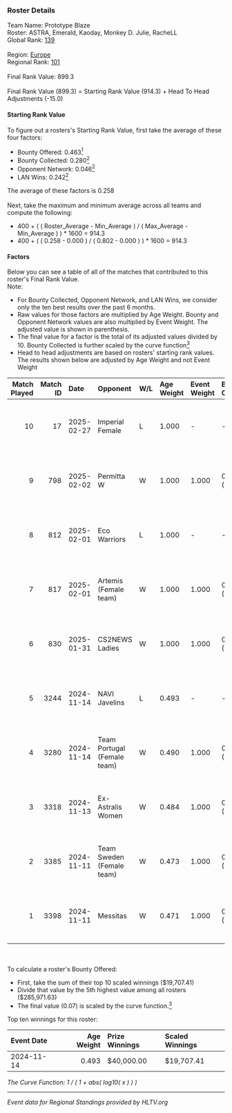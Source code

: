 ### Roster Details<br />
Team Name: Prototype Blaze<br />
Roster: ASTRA, Emerald, Kaoday, Monkey D. Julie, RacheLL<br />
Global Rank: [139](../../standings_global_2025_02_28.md)<br />
<br />
Region: [Europe]( ../../standings_europe_2025_02_28.md)<br />
Regional Rank: [101]( ../../standings_europe_2025_02_28.md)<br />
<br />
Final Rank Value:  899.3<br />
<br />
Final Rank Value (899.3) = Starting Rank Value (914.3) + Head To Head Adjustments (-15.0)<br />

#### Starting Rank Value<br />
To figure out a rosters's Starting Rank Value, first take the average of these four factors:<br />
- Bounty Offered: 0.463[<sup>1</sup>](#table2)
- Bounty Collected: 0.280[<sup>2</sup>](#table1)
- Opponent Network: 0.046[<sup>2</sup>](#table1)
- LAN Wins: 0.242[<sup>2</sup>](#table1)

The average of these factors is 0.258<br />
<br />
Next, take the maximum and minimum average across all teams and compute the following:<br />
- 400 + ( ( Roster_Average - Min_Average ) / ( Max_Average - Min_Average ) ) * 1600 = 914.3
- 400 + ( ( 0.258 - 0.000 ) / ( 0.802 - 0.000 ) ) * 1600 = 914.3


#### Factors<br />
Below you can see a table of all of the matches that contributed to this roster's Final Rank Value.<br />
Note:<br />

- For Bounty Collected, Opponent Network, and LAN Wins, we consider only the ten best results over the past 6 months.
- Raw values for those factors are multiplied by Age Weight. Bounty and Opponent Network values are also multiplied by Event Weight. The adjusted value is shown in parenthesis.
- The final value for a factor is the total of its adjusted values divided by 10. Bounty Collected is further scaled by the curve function[<sup>3</sup>](#curveFunction)
- Head to head adjustments are based on rosters' starting rank values. The results shown below are adjusted by Age Weight and not Event Weight
<span id="table1"></span><br />


| Match Played | Match ID | Date       | Opponent                    | W/L | Age Weight | Event Weight | Bounty Collected | Opponent Network | LAN Wins  | H2H Adj. | Roster                                           |
| -: | -: | :- | :- | :- | :- | :- | :- | :- | :- | -: | :- |
|           10 |       17 | 2025-02-27 | Imperial Female             | L   | 1.000      | -            | -                | -                | -         |    -8.66 | ASTRA, Emerald, Kaoday, Monkey D. Julie, RacheLL |
|            9 |      798 | 2025-02-02 | Permitta W                  | W   | 1.000      | 1.000        | 0.000 (0.000)    | 0.149 (0.149)    | 0 (0.000) |     2.06 | ASTRA, Emerald, Kaoday, Monkey D. Julie, RacheLL |
|            8 |      812 | 2025-02-01 | Eco Warriors                | L   | 1.000      | -            | -                | -                | -         |   -26.69 | ASTRA, Emerald, Kaoday, Monkey D. Julie, RacheLL |
|            7 |      817 | 2025-02-01 | Artemis (Female team)       | W   | 1.000      | 1.000        | 0.000 (0.000)    | 0.050 (0.050)    | 0 (0.000) |     3.16 | ASTRA, Emerald, Kaoday, Monkey D. Julie, RacheLL |
|            6 |      830 | 2025-01-31 | CS2NEWS Ladies              | W   | 1.000      | 1.000        | 0.001 (0.001)    | 0.161 (0.161)    | 0 (0.000) |     4.99 | ASTRA, Emerald, Kaoday, Monkey D. Julie, RacheLL |
|            5 |     3244 | 2024-11-14 | NAVI Javelins               | L   | 0.493      | -            | -                | -                | -         |    -4.65 | ASTRA, Emerald, Kaoday, Monkey D. Julie, RacheLL |
|            4 |     3280 | 2024-11-14 | Team Portugal (Female team) | W   | 0.490      | 1.000        | 0.034 (0.017)    | 0.072 (0.035)    | 1 (0.490) |     6.53 | ASTRA, Emerald, Kaoday, Monkey D. Julie, RacheLL |
|            3 |     3318 | 2024-11-13 | Ex-Astralis Women           | W   | 0.484      | 1.000        | 0.012 (0.006)    | 0.093 (0.045)    | 1 (0.484) |     4.78 | ASTRA, Emerald, Kaoday, Monkey D. Julie, RacheLL |
|            2 |     3385 | 2024-11-11 | Team Sweden (Female team)   | W   | 0.473      | 1.000        | 0.009 (0.004)    | 0.042 (0.020)    | 1 (0.473) |     2.67 | ASTRA, Emerald, Kaoday, Monkey D. Julie, RacheLL |
|            1 |     3398 | 2024-11-11 | Messitas                    | W   | 0.471      | 1.000        | 0.000 (0.000)    | 0.000 (0.000)    | 1 (0.471) |     0.79 | ASTRA, Emerald, Kaoday, Monkey D. Julie, RacheLL |

<br />
<span id="table2"></span><br />
To calculate a roster's Bounty Offered:<br />

- First, take the sum of their top 10 scaled winnings ($19,707.41)
- Divide that value by the 5th highest value among all rosters ($285,971.63)
- The final value (0.07) is scaled by the curve function.[<sup>3</sup>](#curveFunction)

Top ten winnings for this roster:<br />

| Event Date | Age Weight | Prize Winnings | Scaled Winnings |
| :- | -: | :- | :- |
| 2024-11-14 |      0.493 | $40,000.00     | $19,707.41      |


<span id="curveFunction"></span>_The Curve Function: 1 / ( 1 + abs( log10( x ) ) )_<br />

---
_Event data for Regional Standings provided by HLTV.org_<br />
